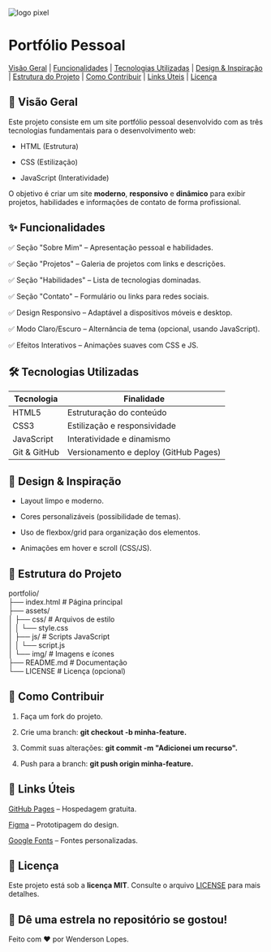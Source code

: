 ![logo pixel](https://github.com/user-attachments/assets/2344c157-469b-4172-8cef-ff87594ce001)

# Portfólio Pessoal

[Visão Geral](#-visão-geral) | [Funcionalidades](#-funcionalidades) | [Tecnologias Utilizadas](#-funcionalidades) | [Design & Inspiração](#%EF%B8%8F-tecnologias-utilizadas) | [Estrutura do Projeto](#-estrutura-do-projeto) | [Como Contribuir](#-como-contribuir) | [Links Úteis](#-links-úteis) | [Licença](#-licença)

## 📌 Visão Geral

Este projeto consiste em um site portfólio pessoal desenvolvido com as três tecnologias fundamentais para o desenvolvimento web:

* HTML (Estrutura)

* CSS (Estilização)

* JavaScript (Interatividade)

O objetivo é criar um site **moderno**, **responsivo** e **dinâmico** para exibir projetos, habilidades e informações de contato de forma profissional.

## ✨ Funcionalidades

✅ Seção "Sobre Mim" – Apresentação pessoal e habilidades.

✅ Seção "Projetos" – Galeria de projetos com links e descrições.

✅ Seção "Habilidades" – Lista de tecnologias dominadas.

✅ Seção "Contato" – Formulário ou links para redes sociais.

✅ Design Responsivo – Adaptável a dispositivos móveis e desktop.

✅ Modo Claro/Escuro – Alternância de tema (opcional, usando JavaScript).

✅ Efeitos Interativos – Animações suaves com CSS e JS.

## 🛠️ Tecnologias Utilizadas

Tecnologia | Finalidade
----------- |----------
HTML5 |	Estruturação do conteúdo
CSS3 |	Estilização e responsividade
JavaScript |	Interatividade e dinamismo
Git & GitHub |	Versionamento e deploy (GitHub Pages)

## 🎨 Design & Inspiração

* Layout limpo e moderno.

*  Cores personalizáveis (possibilidade de temas).

*  Uso de flexbox/grid para organização dos elementos.

* Animações em hover e scroll (CSS/JS).

## 📂 Estrutura do Projeto

portfolio/  
├── index.html          # Página principal  
├── assets/  
│   ├── css/           # Arquivos de estilo  
│   │   └── style.css  
│   ├── js/            # Scripts JavaScript  
│   │   └── script.js  
│   └── img/           # Imagens e ícones  
├── README.md          # Documentação  
└── LICENSE            # Licença (opcional)  


## 🚀 Como Contribuir

  1. Faça um fork do projeto.

  2. Crie uma branch: **git checkout -b minha-feature.**

  3. Commit suas alterações: **git commit -m "Adicionei um recurso".**

  4. Push para a branch: **git push origin minha-feature.**

## 🔗 Links Úteis

[GitHub Pages](https://pages.github.com/) – Hospedagem gratuita.

[Figma](https://www.figma.com/pt-br/) – Prototipagem do design.

[Google Fonts](https://fonts.google.com/) – Fontes personalizadas.

## 📜 Licença

Este projeto está sob a **licença MIT**. Consulte o arquivo [LICENSE](https://docs.github.com/pt/repositories/managing-your-repositorys-settings-and-features/customizing-your-repository/licensing-a-repository) para mais detalhes.

## 🌟 Dê uma estrela no repositório se gostou!

Feito com ❤️ por Wenderson Lopes.
